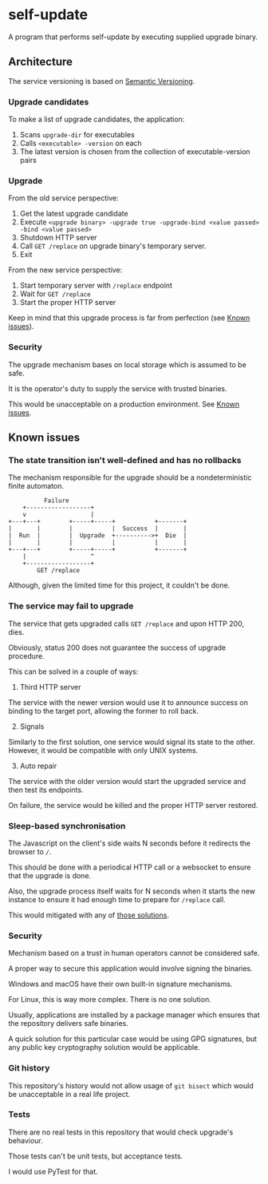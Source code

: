 # self-update

A program that performs self-update by executing supplied upgrade binary.

## Architecture

The service versioning is based on [Semantic Versioning](http://semver.org).

### Upgrade candidates

To make a list of upgrade candidates, the application:

1. Scans `upgrade-dir` for executables
2. Calls `<executable> -version` on each
3. The latest version is chosen from the collection of executable-version pairs

### Upgrade

From the old service perspective:

1. Get the latest upgrade candidate
2. Execute `<upgrade binary> -upgrade true -upgrade-bind <value passed> -bind <value passed>`
3. Shutdown HTTP server
4. Call `GET /replace` on upgrade binary's temporary server.
5. Exit

From the new service perspective:

1. Start temporary server with `/replace` endpoint
2. Wait for `GET /replace`
3. Start the proper HTTP server

Keep in mind that this upgrade process is far from perfection (see [Known issues](#known-issues)).

### Security

The upgrade mechanism bases on local storage which is assumed to be safe.

It is the operator's duty to supply the service with trusted binaries.

This would be unacceptable on a production environment. See [Known issues](#known-issues).

## Known issues

### The state transition isn't well-defined and has no rollbacks

The mechanism responsible for the upgrade should be a nondeterministic finite automaton.

```
          Failure
    +------------------+
    v                  |
+---+---+        +-----+-----+           +-------+
|       |        |           |  Success  |       |
|  Run  |        |  Upgrade  +---------->+  Die  |
|       |        |           |           |       |
+---+---+        +-----+-----+           +-------+
    |                  ^
    +------------------+
        GET /replace
```

Although, given the limited time for this project, it couldn't be done.

### The service may fail to upgrade

The service that gets upgraded calls `GET /replace` and upon HTTP 200, dies.

Obviously, status 200 does not guarantee the success of upgrade procedure.

This can be solved in a couple of ways:

1. Third HTTP server

The service with the newer version would use it to announce success on binding to the target port, allowing the former to roll back.

2. Signals

Similarly to the first solution, one service would signal its state to the other. However, it would be compatible with only UNIX systems.

3. Auto repair

The service with the older version would start the upgraded service and then test its endpoints.

On failure, the service would be killed and the proper HTTP server restored.

### Sleep-based synchronisation

The Javascript on the client's side waits N seconds before it redirects the browser to `/`.

This should be done with a periodical HTTP call or a websocket to ensure that the upgrade is done.

Also, the upgrade process itself waits for N seconds when it starts the new instance to ensure it had enough time to prepare for `/replace` call.

This would mitigated with any of [those solutions](#the-service-may-fail-to-upgrade).

### Security

Mechanism based on a trust in human operators cannot be considered safe.

A proper way to secure this application would involve signing the binaries.

Windows and macOS have their own built-in signature mechanisms.

For Linux, this is way more complex. There is no one solution.

Usually, applications are installed by a package manager which ensures that the repository delivers safe binaries.

A quick solution for this particular case would be using GPG signatures, but any public key cryptography solution would be applicable.

### Git history

This repository's history would not allow usage of `git bisect` which would be unacceptable in a real life project.

### Tests

There are no real tests in this repository that would check upgrade's behaviour.

Those tests can't be unit tests, but acceptance tests.

I would use PyTest for that.